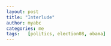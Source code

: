 ```yaml
---
layout: post
title: "Interlude"
author: myabc
categories: me
tags:   [politics, election08, obama]
---
```



<object width="425" height="373"><param name="movie" value="http://www.youtube.com/v/2fZHou18Cdk&rel=1&border=1"></param><param name="wmode" value="transparent"></param><embed src="http://www.youtube.com/v/2fZHou18Cdk&rel=1&border=1" type="application/x-shockwave-flash" wmode="transparent" width="425" height="373"></embed></object>
